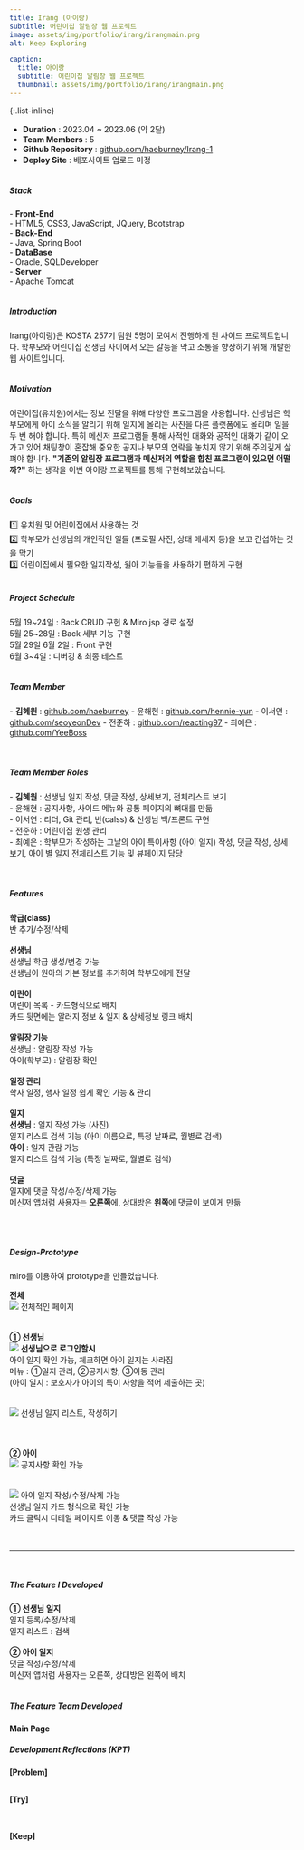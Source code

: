 ```yaml
---
title: Irang (아이랑)
subtitle: 어린이집 알림장 웹 프로젝트
image: assets/img/portfolio/irang/irangmain.png
alt: Keep Exploring

caption:
  title: 아이랑
  subtitle: 어린이집 알림장 웹 프로젝트
  thumbnail: assets/img/portfolio/irang/irangmain.png
---
```


{:.list-inline} 
- <strong>Duration</strong> : 2023.04 ~ 2023.06 (약 2달) <br/>
- <strong>Team Members</strong> : 5 <br/>
- <strong>Github Repository</strong> : <a href="https://github.com/haeburney/Irang-1">github.com/haeburney/Irang-1</a><br/>
- <strong>Deploy Site</strong> : 배포사이트 업로드 미정<br/><br/>

<h5>Stack</h5>
- <strong>Front-End</strong><br/> - HTML5, CSS3, JavaScript, JQuery, Bootstrap <br/>
- <strong>Back-End</strong><br/> - Java, Spring Boot <br/>
- <strong>DataBase</strong><br/> - Oracle, SQLDeveloper <br/>
- <strong>Server</strong><br/> - Apache Tomcat <br/><br/>

<h5>Introduction</h5>
Irang(아이랑)은 KOSTA 257기 팀원 5명이 모여서 진행하게 된 사이드 프로젝트입니다.
학부모와 어린이집 선생님 사이에서 오는 갈등을 막고 소통을 향상하기 위해 개발한 웹 사이트입니다.<br/><br/>

<h5>Motivation</h5>
어린이집(유치원)에서는 정보 전달을 위해 다양한 프로그램을 사용합니다. 선생님은 학부모에게 아이 소식을 알리기 위해 일지에 올리는 사진을 다른 플랫폼에도 올리며 일을 두 번 해야 합니다. 특히 메신저 프로그램들 통해 사적인 대화와 공적인 대화가 같이 오가고 있어 채팅창이 혼잡해 중요한 공지나 부모의 연락을 놓치지 않기 위해 주의깊게 살펴야 합니다. <strong>"기존의 알림장 프로그램과 메신저의 역할을 합친 프로그램이 있으면 어떨까?"</strong> 하는 생각을 이번 아이랑 프로젝트를 통해 구현해보았습니다.<br/><br/>

<h5>Goals</h5>
1️⃣ 유치원 및 어린이집에서 사용하는 것<br/>
2️⃣ 학부모가 선생님의 개인적인 일들 (프로필 사진, 상태 메세지 등)을 보고 간섭하는 것을 막기<br/>
3️⃣ 어린이집에서 필요한 일지작성, 원아 기능들을 사용하기 편하게 구현<br/><br/>

<h5>Project Schedule</h5>
5월 19~24일 : Back CRUD 구현 & Miro jsp 경로 설정<br/>
5월 25~28일 : Back 세부 기능 구현<br/>
5월 29일 6월 2일 : Front 구현<br/>
6월 3~4일 : 디버깅 & 최종 테스트<br/><br/>

<h5>Team Member</h5>
- <strong>김혜원</strong> : <a href="https://github.com/haeburney">github.com/haeburney</a>
- 윤해현 : <a href="https://github.com/hennie-yun">github.com/hennie-yun</a>
- 이서연 : <a href="https://github.com/seoyeonDev">github.com/seoyeonDev</a>
- 전준하 : <a href="https://github.com/reacting97">github.com/reacting97</a>
- 최예은 : <a href="https://github.com/YeeBoss">github.com/YeeBoss</a><br/><br/><br/>

<h5>Team Member Roles</h5>
- <strong>김혜원</strong> : 선생님 일지 작성, 댓글 작성, 상세보기, 전체리스트 보기<br/>
- 윤해현 : 공지사항, 사이드 메뉴와 공통 페이지의 뼈대를 만듦 <br/>
- 이서연 : 리더, Git 관리,  반(calss) & 선생님 백/프론트 구현<br/>
- 전준하 : 어린이집 원생 관리<br/>
- 최예은 : 학부모가 작성하는 그날의 아이 특이사항 (아이 일지) 작성, 댓글 작성, 상세보기, 아이 별 일지 전체리스트 기능 및 뷰페이지 담당<br/><br/><br/>

<h5>Features</h5>
<strong>학급(class)</strong><br/>
반 추가/수정/삭제<br/><br/>
<strong>선생님</strong><br/>
선생님 학급 생성/변경 가능<br/>
선생님이 원아의 기본 정보를 추가하여 학부모에게 전달<br/><br/>
<strong>어린이</strong><br/>
어린이 목록 - 카드형식으로 배치<br/>
카드 뒷면에는 알러지 정보 & 일지 & 상세정보 링크 배치<br/><br/>
<strong>알림장 기능</strong><br/>
선생님 : 알림장 작성 가능<br/>
아이(학부모) : 알림장 확인<br/><br/>
<strong>일정 관리</strong><br/>
학사 일정, 행사 일정 쉽게 확인 가능 & 관리<br/><br/>
<strong>일지</strong><br/>
<strong>선생님</strong> : 일지 작성 가능 (사진)<br/>
일지 리스트 검색 기능 (아이 이름으로, 특정 날짜로, 월별로 검색)<br/>
<strong>아이</strong> : 일지 관람 가능<br/>
일지 리스트 검색 기능 (특정 날짜로, 월별로 검색) <br/><br/>
<strong>댓글</strong><br/>
일지에 댓글 작성/수정/삭제 가능<br/>
메신저 앱처럼 사용자는 <strong>오른쪽</strong>에, 상대방은 <strong>왼쪽</strong>에 댓글이 보이게 만듦 <br/><br/><br/><br/>



<h5>Design-Prototype</h5>
miro를 이용하여 prototype을 만들었습니다.<br/>

<strong>전체</strong><br/>
<img src="assets/img/portfolio/irang/miroall.png">
전체적인 페이지<br/><br/><br/>
<strong>① 선생님</strong><br/>
<img src="assets/img/portfolio/irang/mirotmain.png">
<strong>선생님으로 로그인할시</strong><br/>
아이 일지 확인 가능, 체크하면 아이 일지는 사라짐<br/>
메뉴 : ①일지 관리, ②공지사항, ③아동 관리<br/>
(아이 일지 : 보호자가 아이의 특이 사항을 적어 제출하는 곳)<br/><br/><br/>
<img src="assets/img/portfolio/irang/miroteacherlog.png">
선생님 일지 리스트, 작성하기<br/><br/><br/><br/>
<strong>② 아이</strong><br/>
<img src="assets/img/portfolio/irang/mirochildnotice.png">
공지사항 확인 가능<br/><br/><br/>
<img src="assets/img/portfolio/irang/mirochildlog.png">
아이 일지 작성/수정/삭제 가능<br/>
선생님 일지 카드 형식으로 확인 가능<br/>
카드 클릭시 디테일 페이지로 이동 & 댓글 작성 가능<br/><br/><br/>

<hr/><br/>
<h5>The Feature I Developed</h5>
<strong>① 선생님 일지</strong><br/>
일지 등록/수정/삭제<br/> 
일지 리스트 : 검색<br/><br/>
<strong>② 아이 일지</strong><br/>
댓글 작성/수정/삭제<br/>
메신저 앱처럼 사용자는 오른쪽, 상대방은 왼쪽에 배치<br/><br/>

<h5>The Feature Team Developed</h5>
<strong>Main Page</strong><br/>


<h5>Development Reflections (KPT)</h5>
<strong>[Problem]</strong><br/>
<br/>

<strong>[Try]</strong><br/>
<br/>
<br/>

<strong>[Keep]</strong><br/>
<br/>